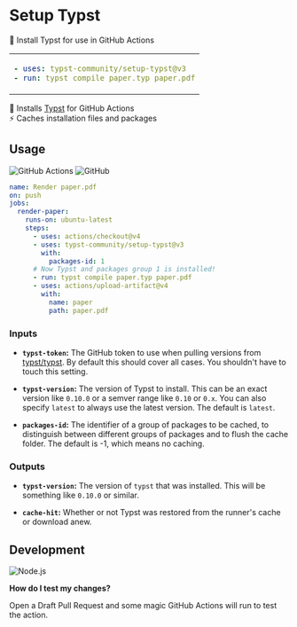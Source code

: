 # Setup Typst

📑 Install Typst for use in GitHub Actions

<table align=center><td>

```yml
- uses: typst-community/setup-typst@v3
- run: typst compile paper.typ paper.pdf
```

</table>

📝 Installs [Typst] for GitHub Actions \
⚡ Caches installation files and packages

## Usage

![GitHub Actions](https://img.shields.io/static/v1?style=for-the-badge&message=GitHub+Actions&color=2088FF&logo=GitHub+Actions&logoColor=FFFFFF&label=)
![GitHub](https://img.shields.io/static/v1?style=for-the-badge&message=GitHub&color=181717&logo=GitHub&logoColor=FFFFFF&label=)

```yml
name: Render paper.pdf
on: push
jobs:
  render-paper:
    runs-on: ubuntu-latest
    steps:
      - uses: actions/checkout@v4
      - uses: typst-community/setup-typst@v3
        with:
          packages-id: 1
      # Now Typst and packages group 1 is installed!
      - run: typst compile paper.typ paper.pdf
      - uses: actions/upload-artifact@v4
        with:
          name: paper
          path: paper.pdf
```

### Inputs

- **`typst-token`:** The GitHub token to use when pulling
  versions from [typst/typst]. By default this should cover all
  cases. You shouldn't have to touch this setting.

- **`typst-version`:** The version of Typst to install. This can
  be an exact version like `0.10.0` or a semver range like
  `0.10` or `0.x`. You can also specify `latest` to always use
  the latest version. The default is `latest`.

- **`packages-id`:** The identifier of a group of packages to be
  cached, to distinguish between different groups of packages
  and to flush the cache folder. The default is -1, which means
  no caching.

### Outputs

- **`typst-version`:** The version of `typst` that was
  installed. This will be something like `0.10.0` or similar.

- **`cache-hit`:** Whether or not Typst was restored from the
  runner's cache or download anew.

## Development

![Node.js](https://img.shields.io/static/v1?style=for-the-badge&message=Node.js&color=339933&logo=Node.js&logoColor=FFFFFF&label=)

**How do I test my changes?**

Open a Draft Pull Request and some magic GitHub Actions will run
to test the action.

[typst]: https://typst.app/
[typst/typst]: https://github.com/typst/typst

